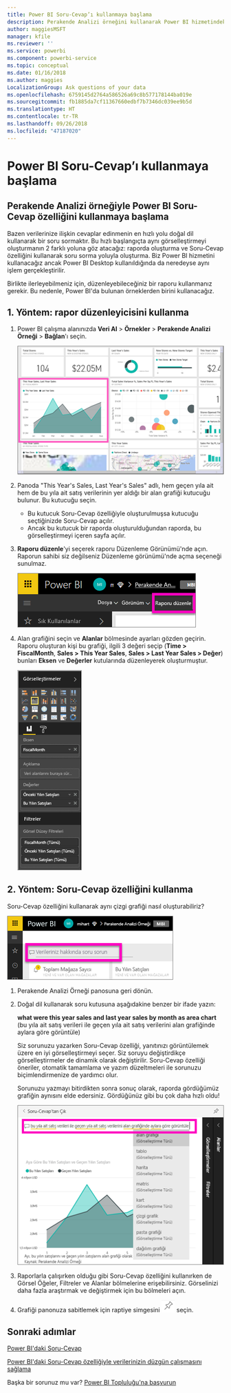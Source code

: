 ```yaml
---
title: Power BI Soru-Cevap’ı kullanmaya başlama
description: Perakende Analizi örneğini kullanarak Power BI hizmetindeki Soru-Cevap özelliğini kullanmaya başlama
author: maggiesMSFT
manager: kfile
ms.reviewer: ''
ms.service: powerbi
ms.component: powerbi-service
ms.topic: conceptual
ms.date: 01/16/2018
ms.author: maggies
LocalizationGroup: Ask questions of your data
ms.openlocfilehash: 6759145d2764a586526a69c8b577178144ba019e
ms.sourcegitcommit: fb1885da7cf11367660edbf7b7346dc039ee9b5d
ms.translationtype: HT
ms.contentlocale: tr-TR
ms.lasthandoff: 09/26/2018
ms.locfileid: "47187020"
---
```

# <a name="get-started-with-power-bi-qa"></a>Power BI Soru-Cevap’ı kullanmaya başlama
## <a name="use-power-bi-qa-with-the-retail-analysis-sample"></a>Perakende Analizi örneğiyle Power BI Soru-Cevap özelliğini kullanmaya başlama
Bazen verilerinize ilişkin cevaplar edinmenin en hızlı yolu doğal dil kullanarak bir soru sormaktır.  Bu hızlı başlangıçta aynı görselleştirmeyi oluşturmanın 2 farklı yoluna göz atacağız: raporda oluşturma ve Soru-Cevap özelliğini kullanarak soru sorma yoluyla oluşturma. Biz Power BI hizmetini kullanacağız ancak Power BI Desktop kullanıldığında da neredeyse aynı işlem gerçekleştirilir.

Birlikte ilerleyebilmeniz için, düzenleyebileceğiniz bir raporu kullanmanız gerekir. Bu nedenle, Power BI'da bulunan örneklerden birini kullanacağız.

## <a name="method-1-using-the-report-editor"></a>1. Yöntem: rapor düzenleyicisini kullanma
1. Power BI çalışma alanınızda **Veri Al** \> **Örnekler** \> **Perakende Analizi Örneği** > **Bağlan**'ı seçin.
   
    ![](media/power-bi-visualization-introduction-to-q-and-a/power-bi-dashboard.png)
2. Panoda "This Year's Sales, Last Year's Sales" adlı, hem geçen yıla ait hem de bu yıla ait satış verilerinin yer aldığı bir alan grafiği kutucuğu bulunur.  Bu kutucuğu seçin. 
   
   * Bu kutucuk Soru-Cevap özelliğiyle oluşturulmuşsa kutucuğu seçtiğinizde Soru-Cevap açılır. 
   * Ancak bu kutucuk bir raporda oluşturulduğundan raporda, bu görselleştirmeyi içeren sayfa açılır.
3. **Raporu düzenle**'yi seçerek raporu Düzenleme Görünümü'nde açın.  Raporun sahibi siz değilseniz Düzenleme görünümü'nde açma seçeneği sunulmaz.
   
    ![](media/power-bi-visualization-introduction-to-q-and-a/power-bi-edit-report.png)
4. Alan grafiğini seçin ve **Alanlar** bölmesinde ayarları gözden geçirin.  Raporu oluşturan kişi bu grafiği, ilgili 3 değeri seçip (**Time > FiscalMonth**, **Sales > This Year Sales**, **Sales > Last Year Sales > Değer**) bunları **Eksen** ve **Değerler** kutularında düzenleyerek oluşturmuştur.
   
    ![](media/power-bi-visualization-introduction-to-q-and-a/gnatutorial_3-new.png)

## <a name="method-2-using-qa"></a>2. Yöntem: Soru-Cevap özelliğini kullanma
Soru-Cevap özelliğini kullanarak aynı çizgi grafiği nasıl oluşturabiliriz?

![](media/power-bi-visualization-introduction-to-q-and-a/power-bi-qna.png)

1. Perakende Analizi Örneği panosuna geri dönün.
2. Doğal dil kullanarak soru kutusuna aşağıdakine benzer bir ifade yazın:
   
   **what were this year sales and last year sales by month as area chart** (bu yıla ait satış verileri ile geçen yıla ait satış verilerini alan grafiğinde aylara göre görüntüle)
   
   Siz sorunuzu yazarken Soru-Cevap özelliği, yanıtınızı görüntülemek üzere en iyi görselleştirmeyi seçer. Siz soruyu değiştirdikçe görselleştirmeler de dinamik olarak değiştirilir. Soru-Cevap özelliği öneriler, otomatik tamamlama ve yazım düzeltmeleri ile sorunuzu biçimlendirmenize de yardımcı olur.
   
   Sorunuzu yazmayı bitirdikten sonra sonuç olarak, raporda gördüğümüz grafiğin aynısını elde edersiniz.  Gördüğünüz gibi bu çok daha hızlı oldu!
   
   ![](media/power-bi-visualization-introduction-to-q-and-a/powerbi-qna-areachart.png)
3. Raporlarla çalışırken olduğu gibi Soru-Cevap özelliğini kullanırken de Görsel Öğeler, Filtreler ve Alanlar bölmelerine erişebilirsiniz.  Görselinizi daha fazla araştırmak ve değiştirmek için bu bölmeleri açın.
4. Grafiği panonuza sabitlemek için raptiye simgesini ![](media/power-bi-visualization-introduction-to-q-and-a/pinnooutline.png) seçin.

## <a name="next-steps"></a>Sonraki adımlar
[Power BI'daki Soru-Cevap](consumer/end-user-q-and-a.md)

[Power BI'daki Soru-Cevap özelliğiyle verilerinizin düzgün çalışmasını sağlama](service-prepare-data-for-q-and-a.md)

Başka bir sorunuz mu var? [Power BI Topluluğu'na başvurun](http://community.powerbi.com/)

